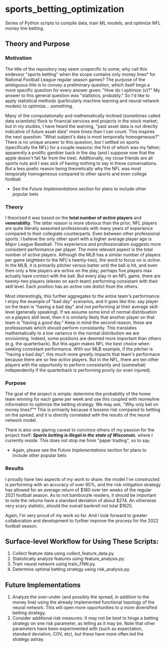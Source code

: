 # sports_betting_optimization
Series of Python scripts to compile data, train ML models, and optimize NFL money line betting.

## Theory and Purpose

### Motivation
The title of the repository may seem unspecific to some; why call this endevour "sports betting" when the scope contains only money lines* for National Football League regular season games? The purpose of the ambiguous title is to convey a preliminary question, which itself begs a more specific question for every answer given: "How do I optimize (x)?" My answer to this general question was "statistics, probably." So I'd like to apply statistical methods (particularly machine learning and neural network models) to optimize... something.

Many of the computationally and mathematically inclined (sometimes called data scientists) flock to financial services and projects in the stock market; but in my studies, I have heard the warning, "past asset data is not directly indicative of future asset data" more times than I can count. This inspires the next question: "What subject's data is most temporally homogeneous?" There is no unique answer to this question, but I settled on sports (specifically the NFL) for a couple reasons: the first of which was my father; apparently a prolific gambler back in the day (and I suppose now that the apple doesn't fall far from the tree). Additionally, my close friends are all sports nuts and I was sick of having nothing to say in these conversations. But a less poetic reason being theoretically why the NFL was most temporally homogeneous compared to other sports and even college football.

* See the _Future Implementations_ section for plans to include other popular bets

### Theory
I theorized it was based on the **total number of _active_ players** and **venerability**. The latter reason is more obvious than the prior; NFL players are quite literally seasoned professionals with many years of experience compared to their collegiate counterparts. Even between other professional sports. I believe the only other sport with a higher average player age is Major League Baseball. This experience and professionalism suggests more consistent performance per player. The more relevant aspect is the total number of _active_ players. Although the MLB has a similar number of players per game (eighteen to the NFL's twenty-two), the word to focus on is _active_. In the MLB, it is primarily pitcher versus batter until the ball is hit, and even then only a few players are _active_ on the play; perhaps five players max actually have contact with the ball. But every play in an NFL game, there are twenty-two players (eleven on each team) performing consistant with their skill level. Each position has an _active_ role distict from the others.

Most interestingly, this further aggregates to the entire team's performance. I enjoy the example of "bad day" scenarios, and it goes like this: say player on the team is "having a bad day" and not performing at their average skill-level (generally speaking). If we assume some kind of normal distribuation on a players skill level, then it is similarly likely that another player on that team is "having a _good_ day." Keep in mind the second reason, these are professionals which should perform consistantly. This translates mathematically to a low variance in the normal distribution we are envisioning. Indeed, some positions are deemed more important than others (e.g. the quarterback). But this again makes NFL the best choice when seeking consistant performance. With our MLB example, if the pitcher is "having a bad day", this much more greatly impacts that team's performace because there are so few _active_ players. But in the NFL, there are ten other players with the opportunity to perform consistantly and (somewhat) independently if the quarterback is performing poorly (or even injured).

### Purpose
The goal of the project is simple: determine the probability of the home team winning for each game per week and use this coupled with moneyline information to optimize the betting strategy. We may ask, "Why only bet on money lines?"* This is primarily because it lessens risk compared to betting on the spread, and it is directly correlated with the results of the neural network model.

There is also one glaring caveat to convince others of my passion for the project itself: **_Sports betting is illegal in the state of Wisconsin_**, where I currently reside. This does not stop me from "paper trading", so to say.

* Again, please see the _Future Implementations_ section for plans to include other popular bets

### Results
I proudly have two aspects of my work to share: the model I've constructed is performing with an accuracy of over 65%, and the risk mitigation strategy has allowed for an average return of $180 over ten weeks of the regular 2021 football season. As to not bamboozle readers, it should be important to note the returns have a standard deviation of about $274. An otherwise very scary statistic, should the overall bankroll not total $1625.

Again, I'm very proud of my work so far. And I look forward to greater collaboration and development to further improve the process for the 2022 football season.

## Surface-level Workflow for Using These Scripts:
1. Collect feature data using collect_feature_data.py.
2. Statistically analyze features using feature_analysis.py.
3. Train neural network using train_FNN.py.
4. Determine optimal betting strategy using risk_analysis.py.

## Future Implementations
1. Analyze the over-under (and possibly the spread, in addition to the money line) using the already implemented functional topology of the neural network. This will open more opportunities to a more diversified betting strategy.
2. Consider additional risk measures. It may not be best to hinge a betting strategy on one risk parameter, as telling as it may be. Note that other parameters have been experimented with (such as expectation, standard deviation, COV, etc), but these have more often led the strategy astray.

